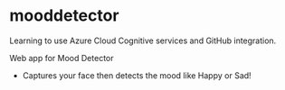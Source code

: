# mooddetector

Learning to use Azure Cloud Cognitive services and GitHub integration.

Web app for Mood Detector
- Captures your face then detects the mood like Happy or Sad!
